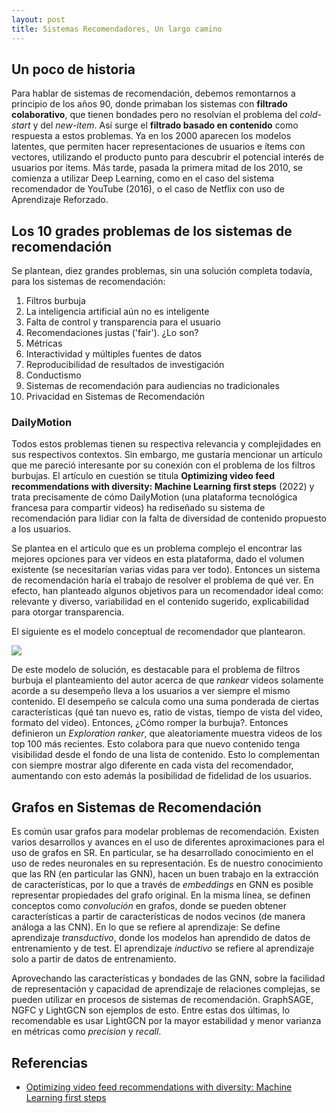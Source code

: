 ```yaml
---
layout: post
title: Sistemas Recomendadores, Un largo camino
---
```


## Un poco de historia

Para hablar de sistemas de recomendación, debemos remontarnos a principio de los años 90, donde primaban los sistemas con **filtrado colaborativo**, que tienen bondades pero no resolvían el problema del *cold-start* y del *new-item*. Así surge el **filtrado basado en contenido** como respuesta a estos problemas. Ya en los 2000 aparecen los modelos latentes, que permiten hacer representaciones de usuarios e ítems con vectores, utilizando el producto punto para descubrir el potencial interés de usuarios por ítems. Más tarde, pasada la primera mitad de los 2010, se comienza a utilizar Deep Learning, como en el caso del sistema recomendador de YouTube (2016), o el caso de Netflix con uso de Aprendizaje Reforzado. 

## Los 10 grades problemas de los sistemas de recomendación

Se plantean, diez grandes problemas, sin una solución completa todavía, para los sistemas de recomendación:

 1. Filtros burbuja
 2. La inteligencia artificial aún no es inteligente
 3. Falta de control y transparencia para el usuario
 4.  Recomendaciones justas ('fair'). ¿Lo son?
 5. Métricas
 6. Interactividad y múltiples fuentes de datos
 7. Reproducibilidad de resultados de investigación
 8. Conductismo
 9. Sistemas de recomendación para audiencias no tradicionales
 10. Privacidad en Sistemas de Recomendación

### DailyMotion

Todos estos problemas tienen su respectiva relevancia y complejidades en sus respectivos contextos. Sin embargo, me gustaría mencionar un artículo que me pareció interesante por su conexión con el problema de los filtros burbujas. El artículo en cuestión se titula **Optimizing video feed recommendations with diversity: Machine Learning first steps** (2022) y trata precisamente de cómo DailyMotion (una plataforma tecnológica francesa para compartir videos) ha rediseñado su sistema de recomendación para lidiar con la falta de diversidad de contenido propuesto a los usuarios.

Se plantea en el artículo que es un problema complejo el encontrar las mejores opciones para ver videos en esta plataforma, dado el volumen existente (se necesitarían varias vidas para ver todo). Entonces un sistema de recomendación haría el trabajo de resolver el problema de qué ver. En efecto, han planteado algunos objetivos para un recomendador ideal como: relevante y diverso, variabilidad en el contenido sugerido, explicabilidad para otorgar transparencia.

El siguiente es el modelo conceptual de recomendador que plantearon.

![](https://miro.medium.com/max/1400/1*sfJpP1bq8qV8on-Y6f7_Vg.png)

De este modelo de solución, es destacable para el problema de filtros burbuja el planteamiento del autor acerca de que *rankear* videos solamente acorde a su desempeño lleva a los usuarios a ver siempre el mismo contenido. El desempeño se calcula como una suma ponderada de ciertas características (qué tan nuevo es, ratio de vistas, tiempo de vista del video, formato del video). Entonces, ¿Cómo romper la burbuja?. Entonces definieron un *Exploration ranker*, que aleatoriamente muestra videos de los top 100 más recientes. Esto colabora para que nuevo contenido tenga visibilidad desde el fondo de una lista de contenido. Esto lo complementan con siempre mostrar algo diferente en cada vista del recomendador, aumentando con esto además la posibilidad de fidelidad de los usuarios.  

## Grafos en Sistemas de Recomendación

Es común usar grafos para modelar problemas de recomendación. Existen varios desarrollos y avances en el uso de diferentes aproximaciones para el uso de grafos en SR. En particular, se ha desarrollado conocimiento en el uso de redes neuronales en su representación. Es de nuestro conocimiento que las RN (en particular las GNN), hacen un buen trabajo en la extracción de características, por lo que a través de *embeddings* en GNN es posible representar propiedades del grafo original. En la misma línea, se definen conceptos como *convolución* en grafos, donde se pueden obtener características a partir de características de nodos vecinos (de manera análoga a las CNN). En lo que se refiere al aprendizaje: Se define aprendizaje *transductivo*, donde los modelos han aprendido de datos de entrenamiento y de test. El aprendizaje *inductivo* se refiere al aprendizaje solo a partir de datos de entrenamiento.

Aprovechando las características y bondades de las GNN,  sobre la facilidad de representación y capacidad de aprendizaje de relaciones complejas, se pueden utilizar en procesos de sistemas de recomendación. GraphSAGE, NGFC y LightGCN son ejemplos de esto. Entre estas dos últimas, lo recomendable es usar LightGCN por la mayor estabilidad y menor varianza en métricas como *precision* y *recall*. 

## Referencias

 - [Optimizing video feed recommendations with diversity: Machine Learning first steps](https://medium.com/dailymotion/optimizing-video-feed-recommendations-with-diversity-machine-learning-first-steps-4cf9abdbbffd)
